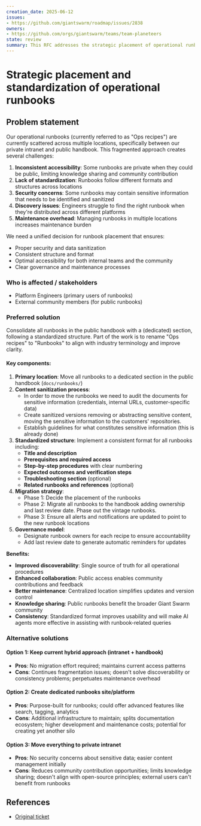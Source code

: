```yaml
---
creation_date: 2025-06-12
issues:
- https://github.com/giantswarm/roadmap/issues/2838
owners:
- https://github.com/orgs/giantswarm/teams/team-planeteers
state: review
summary: This RFC addresses the strategic placement of operational runbooks to improve accessibility, maintainability, and security while ensuring consistent structure and content sanitization. Part of the work is to rename the "Ops recipes" to "Runbooks" for clarity and alignment with industry standards.
---
```


# Strategic placement and standardization of operational runbooks

## Problem statement

Our operational runbooks (currently referred to as "Ops recipes") are currently scattered across multiple locations, specifically between our private intranet and public handbook. This fragmented approach creates several challenges:

1. **Inconsistent accessibility**: Some runbooks are private when they could be public, limiting knowledge sharing and community contribution
2. **Lack of standardization**: Runbooks follow different formats and structures across locations
3. **Security concerns**: Some runbooks may contain sensitive information that needs to be identified and sanitized
4. **Discovery issues**: Engineers struggle to find the right runbook when they're distributed across different platforms
5. **Maintenance overhead**: Managing runbooks in multiple locations increases maintenance burden

We need a unified decision for runbook placement that ensures:

- Proper security and data sanitization
- Consistent structure and format
- Optimal accessibility for both internal teams and the community
- Clear governance and maintenance processes

### Who is affected / stakeholders

- Platform Engineers (primary users of runbooks)
- External community members (for public runbooks)

### Preferred solution

Consolidate all runbooks in the public handbook with a (dedicated) section, following a standardized structure. Part of the work is to rename "Ops recipes" to "Runbooks" to align with industry terminology and improve clarity.

#### Key components:

1. **Primary location**: Move all runbooks to a dedicated section in the public handbook (`docs/runbooks/`)
2. **Content sanitization process**:
   - In order to move the runbooks we need to audit the documents for sensitive information (credentials, internal URLs, customer-specific data)
   - Create sanitized versions removing or abstracting sensitive content, moving the sensitive information to the customers' repositories.
   - Establish guidelines for what constitutes sensitive information (this is already done)
3. **Standardized structure**: Implement a consistent format for all runbooks including:
   - **Title and description**
   - **Prerequisites and required access**
   - **Step-by-step procedures** with clear numbering
   - **Expected outcomes and verification steps**
   - **Troubleshooting section** (optional)
   - **Related runbooks and references** (optional)
4. **Migration strategy**:
   - Phase 1: Decide the placement of the runbooks
   - Phase 2: Migrate all runbooks to the handbook adding ownership and last review date. Phase out the vintage runbooks.
   - Phase 3: Ensure all alerts and notifications are updated to point to the new runbook locations
5. **Governance model**:
   - Designate runbook owners for each recipe to ensure accountability
   - Add last review date to generate automatic reminders for updates

**Benefits:**

- **Improved discoverability**: Single source of truth for all operational procedures
- **Enhanced collaboration**: Public access enables community contributions and feedback
- **Better maintenance**: Centralized location simplifies updates and version control
- **Knowledge sharing**: Public runbooks benefit the broader Giant Swarm community
- **Consistency**: Standardized format improves usability and will make AI agents more effective in assisting with runbook-related queries

### Alternative solutions

#### Option 1: Keep current hybrid approach (intranet + handbook)

- **Pros**: No migration effort required; maintains current access patterns
- **Cons**: Continues fragmentation issues; doesn't solve discoverability or consistency problems; perpetuates maintenance overhead

#### Option 2: Create dedicated runbooks site/platform

- **Pros**: Purpose-built for runbooks; could offer advanced features like search, tagging, analytics
- **Cons**: Additional infrastructure to maintain; splits documentation ecosystem; higher development and maintenance costs; potential for creating yet another silo

#### Option 3: Move everything to private intranet

- **Pros**: No security concerns about sensitive data; easier content management initially
- **Cons**: Reduces community contribution opportunities; limits knowledge sharing; doesn't align with open-source principles; external users can't benefit from runbooks

## References

- [Original ticket](https://github.com/giantswarm/roadmap/issues/2838)

